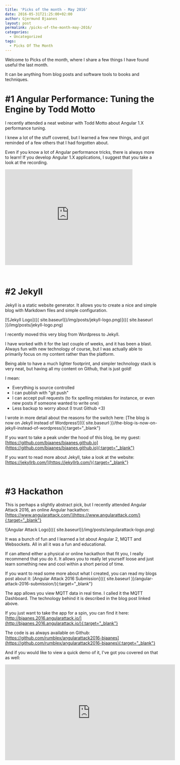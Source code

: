 ```yaml
---
title: 'Picks of the month - May 2016'
date: 2016-05-31T21:25:00+02:00
author: Gjermund Bjaanes
layout: post
permalink: /picks-of-the-month-may-2016/
categories:
  - Uncategorized
tags:
  - Picks Of The Month
---
```

Welcome to Picks of the month, where I share a few things I have found useful the last month.

It can be anything from blog posts and software tools to books and techniques.

<!--more-->

# #1 Angular Performance: Tuning the Engine by Todd Motto

I recently attended a neat webinar with Todd Motto about Angular 1.X performance tuning.

I knew a lot of the stuff covered, but I learned a few new things, and got reminded of a few others that I had forgotten about.

Even if you know a lot of Angular performance tricks, there is always more to learn! 
If you develop Angular 1.X applications, I suggest that you take a look at the recording.

<iframe width="420" height="315" src="https://www.youtube.com/embed/LoIuokh6NUI" frameborder="0" allowfullscreen></iframe>

&nbsp;

# #2 Jekyll

Jekyll is a static website generator. It allows you to create a nice and simple blog with Markdown files and simple configuration.

[![Jekyll Logo]({{ site.baseurl}}/img/posts/jekyll-logo.png)]({{ site.baseurl }}/img/posts/jekyll-logo.png) 

I recently moved this very blog from Wordpress to Jekyll.

I have worked with it for the last couple of weeks, and it has been a blast. Always fun with new technology of course, 
but I was actually able to primarily focus on my content rather than the platform.

Being able to have a much lighter footprint, and simpler technology stack is very neat, but having all my content on Github, that is just gold!

I mean:

* Everything is source controlled
* I can publish with "git push"
* I can accept pull requests (to fix spelling mistakes for instance, or even new posts if someone wanted to write one)
* Less backup to worry about (I trust Github <3)

I wrote in more detail about the reasons for the switch here:
[The blog is now on Jekyll instead of Wordpress!]({{ site.baseurl }}/the-blog-is-now-on-jekyll-instead-of-wordpress/){:target="_blank"} 

If you want to take a peak under the hood of this blog, be my guest:
[https://github.com/bjaanes/bjaanes.github.io](https://github.com/bjaanes/bjaanes.github.io){:target="_blank"}

If you want to read more about Jekyll, take a look at the website:
[https://jekyllrb.com/](https://jekyllrb.com/){:target="_blank"} 

&nbsp;

# #3 Hackathon

This is perhaps a slightly abstract pick, but I recently attended Angular Attack 2016, an online Angular hackathon:
[https://www.angularattack.com/](https://www.angularattack.com/){:target="_blank"}

![Angular Attack Logo]({{ site.baseurl}}/img/posts/angularattack-logo.png) 

It was a bunch of fun and I learned a lot about Angular 2, MQTT and Websockets. All in all it was a fun and educational.

If can attend either a physical or online hackathon that fit you, I really recommend that you do it. 
It allows you to really let yourself loose and just learn something new and cool within a short period of time.

If you want to read some more about what I created, you can read my blogs post about it:
[Angular Attack 2016 Submission]({{ site.baseurl }}/angular-attack-2016-submission/){:target="_blank"} 

The app allows you view MQTT data in real time. I called it the MQTT Dashboard. The technology behind it is described in the blog post linked above.

If you just want to take the app for a spin, you can find it here:
[http://bjaanes.2016.angularattack.io/](http://bjaanes.2016.angularattack.io/){:target="_blank"}
 
The code is as always available on Github:
[https://github.com/rumblex/angularattack2016-bjaanes](https://github.com/rumblex/angularattack2016-bjaanes){:target="_blank"} 

And if you would like to view a quick demo of it, I've got you covered on that as well:
<iframe width="560" height="315" src="https://www.youtube.com/embed/wYjuudkOjxA" frameborder="0" allowfullscreen></iframe>

